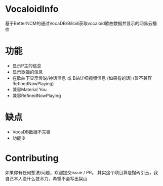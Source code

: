# VocaloidInfo
基于BetterNCM的通过VocaDB/Bilibili获取vocaloid歌曲数据并显示的网易云插件

# 功能
- 显示P主的信息
- 显示歌姬的信息
- 在歌曲下显示传说/神话信息 或 B站详细视频信息 (如果有的话) (暂不兼容RefinedNowPlaying)
- 兼容Material You
- 兼容RefinedNowPlaying

# 缺点
- VocaDB数据不完善
- 功能少

# Contributing
如果你有任何想法/问题，欢迎提交issue / PR， 其实这个项目算是抛砖引玉，我自己本人没什么技术力，希望不会写出屎山


